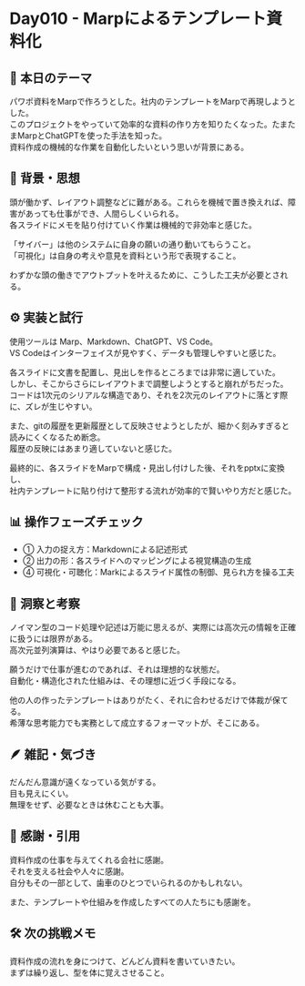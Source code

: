 
# Day010 - Marpによるテンプレート資料化

## 🎯 本日のテーマ

パワポ資料をMarpで作ろうとした。社内のテンプレートをMarpで再現しようとした。  
このプロジェクトをやっていて効率的な資料の作り方を知りたくなった。たまたまMarpとChatGPTを使った手法を知った。  
資料作成の機械的な作業を自動化したいという思いが背景にある。

## 🧠 背景・思想

頭が働かず、レイアウト調整などに難がある。これらを機械で置き換えれば、障害があっても仕事ができ、人間らしくいられる。  
各スライドにメモを貼り付けていく作業は機械的で非効率と感じた。

「サイバー」は他のシステムに自身の願いの通り動いてもらうこと。  
「可視化」は自身の考えや意見を資料という形で表現すること。

わずかな頭の働きでアウトプットを叶えるために、こうした工夫が必要とされる。

## ⚙️ 実装と試行

使用ツールは Marp、Markdown、ChatGPT、VS Code。  
VS Codeはインターフェイスが見やすく、データも管理しやすいと感じた。

各スライドに文書を配置し、見出しを作るところまでは非常に適していた。  
しかし、そこからさらにレイアウトまで調整しようとすると崩れがちだった。  
コードは1次元のシリアルな構造であり、それを2次元のレイアウトに落とす際に、ズレが生じやすい。

また、gitの履歴を更新履歴として反映させようとしたが、細かく刻みすぎると読みにくくなるため断念。  
履歴の反映にはあまり適していないと感じた。

最終的に、各スライドをMarpで構成・見出し付けした後、それをpptxに変換し、  
社内テンプレートに貼り付けて整形する流れが効率的で賢いやり方だと感じた。

## 📊 操作フェーズチェック

- ① 入力の捉え方：Markdownによる記述形式  
- ② 出力の形：各スライドへのマッピングによる視覚構造の生成  
- ④ 可視化・可聴化：Markによるスライド属性の制御、見られ方を操る工夫

## 🔁 洞察と考察

ノイマン型のコード処理や記述は万能に思えるが、実際には高次元の情報を正確に扱うには限界がある。  
高次元並列演算は、やはり必要であると感じた。

願うだけで仕事が進むのであれば、それは理想的な状態だ。  
自動化・構造化された仕組みは、その理想に近づく手段になる。

他の人の作ったテンプレートはありがたく、それに合わせるだけで体裁が保てる。  
希薄な思考能力でも実務として成立するフォーマットが、そこにある。

## 🪶 雑記・気づき

だんだん意識が遠くなっている気がする。  
目も見えにくい。  
無理をせず、必要なときは休むことも大事。

## 🙏 感謝・引用

資料作成の仕事を与えてくれる会社に感謝。  
それを支える社会や人々に感謝。  
自分もその一部として、歯車のひとつでいられるのかもしれない。

また、テンプレートや仕組みを作成したすべての人たちにも感謝を。

## 🛠 次の挑戦メモ

資料作成の流れを身につけて、どんどん資料を書いていきたい。  
まずは繰り返し、型を体に覚えさせること。
